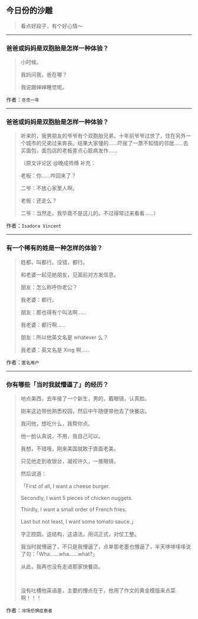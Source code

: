 ## 今日份的沙雕

> 看点好段子，有个好心情～


 
---

### 爸爸或妈妈是双胞胎是怎样一种体验？

> 小时候。
> 
> 我妈问我，爸在哪？
> 
> 我说跟婶婶睡觉呢。


作者：`亦念一年`

---

### 爸爸或妈妈是双胞胎是怎样一种体验？

> 听来的，我男朋友的爷爷有个双胞胎兄弟，十年前爷爷过世了，住在另外一个城市的兄弟过来奔丧。结果大家懂的……吓尿了一票不知情的邻居……去买面包，面包店的老板差点心脏病发作……
> 
> （原文评论区 @晚成师傅 补充：
> 
> 老板：你……咋回来了？ 
> 
> 二爷：不放心家里人啊。
> 
>  老板：还走么？ 
> 
> 二爷：当然走。我毕竟不是这儿的。不过得常过来看看……）


作者：`Isadora Vincent`

---

### 有一个稀有的姓是一种怎样的体验？

> 姓都，叫都行。没错，都行。
> 
> 和老婆一起见她朋友，见面前对方发信息。
> 
> 朋友：怎么称呼你老公？
> 
> 我老婆：都行。
> 
> 朋友：那也得有个叫法啊……
> 
> 我老婆：都行啊……
> 
> 朋友：所以他英文名是 whatever 么？
> 
> 我老婆：英文名是 Xing 啊……


作者：`匿名用户`

---

### 你有哪些「当时我就懵逼了」的经历？

> 地点美西，去年接了一个新生，男的，戴眼镜，认真脸。
> 
> 刚来这边带他熟悉校园，然后中午随便带他去了快餐店。
> 
> 我问他，想吃什么，我帮你点。
> 
> 他一脸认真说，不用，我自己可以。
> 
> 我想，不错哦，刚来美国就敢于直面老美。
> 
> 只见他走到收银台，凝视许久，一推眼镜，
> 
> 然后说道：
> 
> 「First of all, I want a cheese burger.
> 
> Secondly, I want 5 pieces of chicken nuggets.
> 
> Thirdly, I want a small order of French fries.
> 
> Last but not least, I want some tomato sauce.」
> 
> 字正腔圆，这结构，这语法，用词正式，对仗工整。
> 
> 我当时就懵逼了，不只是我懵逼了，点单那老墨也懵逼了，半天哆哆嗦嗦说了句：「Wha……wha……what?」
> 
> 从此，我再也没有走进那家快餐店。
> 
>  
> 
> 没有吐槽他英语差，主要的懵点在于，他用了作文的黄金模版来点菜啊！！！


作者：`冷场恐惧症患者`